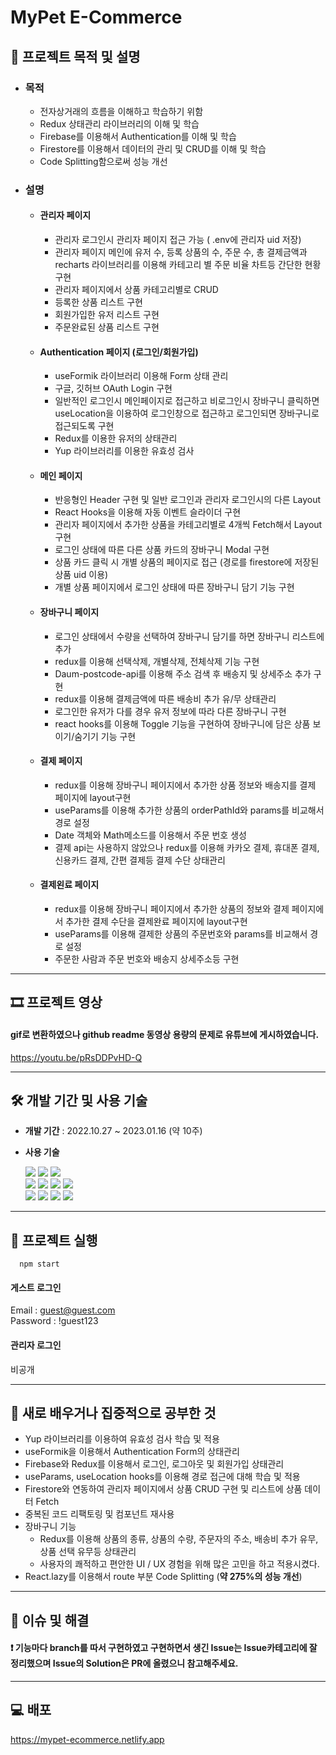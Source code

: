 # MyPet E-Commerce
## 📄 프로젝트 목적 및 설명
* ### 목적
  * 전자상거래의 흐름을 이해하고 학습하기 위함
  * Redux 상태관리 라이브러리의 이해 및 학습
  * Firebase를 이용해서 Authentication를 이해 및 학습
  * Firestore를 이용해서 데이터의 관리 및 CRUD를 이해 및 학습
  * Code Splitting함으로써 성능 개선
* ### 설명
  * #### 관리자 페이지
    * 관리자 로그인시 관리자 페이지 접근 가능 ( .env에 관리자 uid 저장)
    * 관리자 페이지 메인에 유저 수, 등록 상품의 수, 주문 수, 총 결제금액과 recharts 라이브러리를 이용해 카테고리 별 주문 비율 차트등 간단한 현황 구현
    * 관리자 페이지에서 상품 카테고리별로 CRUD
    * 등록한 상품 리스트 구현
    * 회원가입한 유저 리스트 구현
    * 주문완료된 상품 리스트 구현
  * #### Authentication 페이지 (로그인/회원가입)
    * useFormik 라이브러리 이용해 Form 상태 관리
    * 구글, 깃허브 OAuth Login 구현
    * 일반적인 로그인시 메인페이지로 접근하고 비로그인시 장바구니 클릭하면 useLocation을 이용하여 로그인창으로 접근하고 로그인되면 장바구니로 접근되도록 구현
    * Redux를 이용한 유저의 상태관리
    * Yup 라이브러리를 이용한 유효성 검사
  * #### 메인 페이지
    * 반응형인 Header 구현 및 일반 로그인과 관리자 로그인시의 다른 Layout
    * React Hooks을 이용해 자동 이벤트 슬라이더 구현
    * 관리자 페이지에서 추가한 상품을 카테고리별로 4개씩 Fetch해서 Layout구현
    * 로그인 상태에 따른 다른 상품 카드의 장바구니 Modal 구현
    * 상품 카드 클릭 시 개별 상품의 페이지로 접근 (경로를 firestore에 저장된 상품 uid 이용)
    * 개별 상품 페이지에서 로그인 상태에 따른 장바구니 담기 기능 구현
  * #### 장바구니 페이지
    * 로그인 상태에서 수량을 선택하여 장바구니 담기를 하면 장바구니 리스트에 추가
    * redux를 이용해 선택삭제, 개별삭제, 전체삭제 기능 구현
    * Daum-postcode-api를 이용해 주소 검색 후 배송지 및 상세주소 추가 구현
    * redux를 이용해 결제금액에 따른 배송비 추가 유/무 상태관리
    * 로그인한 유저가 다를 경우 유저 정보에 따라 다른 장바구니 구현
    * react hooks를 이용해 Toggle 기능을 구현하여 장바구니에 담은 상품 보이기/숨기기 기능 구현
  * #### 결제 페이지
    * redux를 이용해 장바구니 페이지에서 추가한 상품 정보와 배송지를 결제 페이지에 layout구현
    * useParams를 이용해 추가한 상품의 orderPathId와 params를 비교해서 경로 설정
    * Date 객체와 Math메소드를 이용해서 주문 번호 생성
    * 결제 api는 사용하지 않았으나 redux를 이용해 카카오 결제, 휴대폰 결제, 신용카드 결제, 간편 결제등 결제 수단 상태관리
  * #### 결제왼료 페이지
    * redux를 이용해 장바구니 페이지에서 추가한 상품의 정보와 결제 페이지에서 추가한 결제 수단을 결제완료 페이지에 layout구현
    * useParams를 이용해 결제한 상품의 주문번호와 params를 비교해서 경로 설정
    * 주문한 사람과 주문 번호와 배송지 상세주소등 구현
---
## 🎞 프로젝트 영상 
#### gif로 변환하였으나 github readme 동영상 용량의 문제로 유튜브에 게시하였습니다.
https://youtu.be/pRsDDPvHD-Q

--- 
## 🛠 개발 기간 및 사용 기술
- **개발 기간** : 2022.10.27 ~ 2023.01.16 (약 10주)
* **사용 기술** 

  <img src="https://img.shields.io/badge/html5-E34F26?style=for-the-badge&logo=html5&logoColor=white">
  <img src="https://img.shields.io/badge/css-1572B6?style=for-the-badge&logo=css3&logoColor=white">
  <img src="https://img.shields.io/badge/javascript-F7DF1E?style=for-the-badge&logo=javascript&logoColor=black">
  <br />
  <img src="https://img.shields.io/badge/React-61DAFB?style=for-the-badge&logo=React&logoColor=black"/>
  <img src="https://img.shields.io/badge/redux-764ABC?style=for-the-badge&logo=redux&logoColor=black">
  <img src="https://img.shields.io/badge/firebase-FFCA28?style=for-the-badge&logo=firebase&logoColor=white">
  <img src="https://img.shields.io/badge/firestore-FF7139?style=for-the-badge&logo=firebase&logoColor=white">
  <br />
  <img src="https://img.shields.io/badge/fontawesome-528DD7?style=for-the-badge&logo=font-awesome&logoColor=white">
  <img src="https://img.shields.io/badge/styled components-DB7093?style=for-the-badge&logo=styled-components&logoColor=white"/>
  <img src="https://img.shields.io/badge/mui-007FFF?style=for-the-badge&logo=mui&logoColor=white"/>
    <img src="https://img.shields.io/badge/rechart-FF6384?style=for-the-badge&logo=chartjs&logoColor=white"/>
 ---
 ## 🔌 프로젝트 실행
 ```
   npm start
 ```
 #### 게스트 로그인
 Email : guest@guest.com
 <br />
 Password : !guest123
 
 #### 관리자 로그인
 비공개
 
---
 ## 🤩 새로 배우거나 집중적으로 공부한 것
 - Yup 라이브러리를 이용하여 유효성 검사 학습 및 적용
 - useFormik을 이용해서 Authentication Form의 상태관리
 - Firebase와 Redux를 이용해서 로그인, 로그아웃 및 회원가입 상태관리
 - useParams, useLocation hooks를 이용해 경로 접근에 대해 학습 및 적용
 - Firestore와 연동하여 관리자 페이지에서 상품 CRUD 구현 및 리스트에 상품 데이터 Fetch
 - 중복된 코드 리팩토링 및 컴포넌트 재사용
 - 장바구니 기능 
    - Redux를 이용해 상품의 종류, 상품의 수량, 주문자의 주소, 배송비 추가 유무, 상품 선택 유무등 상태관리
    - 사용자의 쾌적하고 편안한 UI / UX 경험을 위해 많은 고민을 하고 적용시켰다.
 - React.lazy를 이용해서 route 부분 Code Splitting (**약 275%의 성능 개선**)
 ---
 ## 🔧 이슈 및 해결
 #### ❗ 기능마다 branch를 따서 구현하였고 구현하면서 생긴 Issue는 Issue카테고리에 잘 정리했으며 Issue의 Solution은 PR에 올렸으니 참고해주세요.
--- 
## 💻 배포
https://mypet-ecommerce.netlify.app

